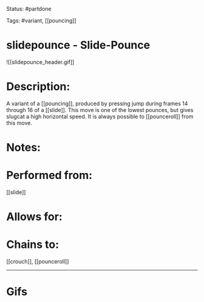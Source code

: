 Status: #partdone 

Tags: #variant, [[pouncing]]

# slidepounce - Slide-Pounce
![[slidepounce_header.gif]]
# Description:
A variant of a [[pouncing]], produced by pressing jump during frames 14 through 16 of a [[slide]]. This move is one of the lowest pounces, but gives slugcat a high horizontal speed. It is always possible to [[pounceroll]] from this move.

# Notes:


# Performed from:
[[slide]]

# Allows for:


# Chains to:
[[crouch]], [[pounceroll]]

___
# Gifs
